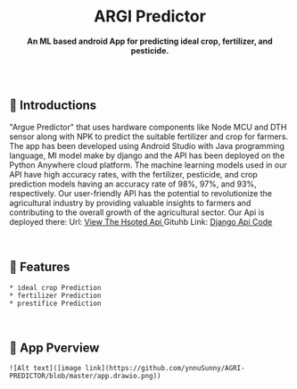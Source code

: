 <h1 align="center">ARGI Predictor</h1>
<div align="center">
  <strong>An ML based android App for predicting ideal crop, fertilizer, and pesticide.</strong>
</div>
<br>



&nbsp;
&nbsp;
## 💠 **Introductions**
"Argue 
Predictor" that uses hardware components like 
Node MCU and DTH sensor along with NPK to 
predict the suitable fertilizer and crop for farmers. 
The app has been developed using Android Studio 
with Java programming language, Ml model make 
by django and the API has been deployed on the 
Python Anywhere cloud platform. The machine 
learning models used in our API have high accuracy 
rates, with the fertilizer, pesticide, and crop 
prediction models having an accuracy rate of 98%, 
97%, and 93%, respectively. Our user-friendly API 
has the potential to revolutionize the agricultural 
industry by providing valuable insights to farmers 
and contributing to the overall growth of the 
agricultural sector.
Our Api is deployed there:
Url: <a href="https://ynnusunny.pythonanywhere.com/"> View The Hsoted Api </a>
Gituhb Link: <a href="https://github.com/ynnuSunny/fertilizer_and_pesticide_api"> Django Api Code</a>

&nbsp;
&nbsp;
## 📜 **Features**
    * ideal crop Prediction
    * fertilizer Prediction
    * prestifice Prediction
   


&nbsp;
&nbsp;
## 📜 **App Pverview**
    ![Alt text]([image link](https://github.com/ynnuSunny/AGRI-PREDICTOR/blob/master/app.drawio.png))
